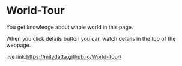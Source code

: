 ﻿# World-Tour <br/>
 
 You get knowledge about whole world in this page.<br/>
 
 When you click details button you can watch details in the top of the webpage. <br/>
 
 live link:https://milydatta.github.io/World-Tour/
